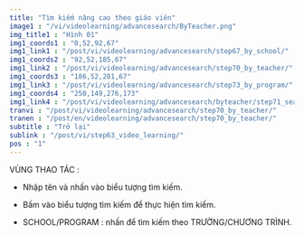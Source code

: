 ```yaml
---
title: "Tìm kiếm nâng cao theo giáo viên"
image1 : "/vi/videolearning/advancesearch/ByTeacher.png"
img_title1 : "Hình 01"
img1_coords1 : "0,52,92,67"
img1_link1 : "/post/vi/videolearning/advancesearch/step67_by_school/"
img1_coords2 : "92,52,185,67"
img1_link2 : "/post/vi/videolearning/advancesearch/step70_by_teacher/"
img1_coords3 : "186,52,281,67"
img1_link3 : "/post/vi/videolearning/advancesearch/step73_by_program/"
img1_coords4 : "250,149,276,173"
img1_link4 : "/post/vi/videolearning/advancesearch/byteacher/step71_search_result/"
tranvi : "/post/vi/videolearning/advancesearch/step70_by_teacher/"
tranen : "/post/en/videolearning/advancesearch/step70_by_teacher/"
subtitle : "Trở lại"
sublink : "/post/vi/step63_video_learning/"
pos : "1"
---
```

VÙNG THAO TÁC :
- Nhập tên và nhấn vào biểu tượng tìm kiếm.

- Bấm vào biểu tượng tìm kiếm để thực hiện tìm kiếm.

- SCHOOL/PROGRAM : nhấn để tìm kiếm theo TRƯỜNG/CHƯƠNG TRÌNH.